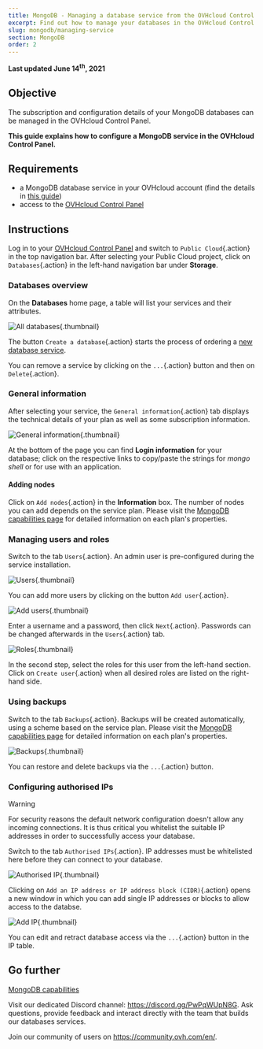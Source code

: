 ```yaml
---
title: MongoDB - Managing a database service from the OVHcloud Control Panel
excerpt: Find out how to manage your databases in the OVHcloud Control Panel
slug: mongodb/managing-service
section: MongoDB
order: 2
---
```


**Last updated June 14<sup>th</sup>, 2021**

## Objective

The subscription and configuration details of your MongoDB databases can be managed in the OVHcloud Control Panel.

**This guide explains how to configure a MongoDB service in the OVHcloud Control Panel.**

## Requirements

- a MongoDB database service in your OVHcloud account (find the details in [this guide](https://docs.ovh.com/ie/en/publiccloud/databases/getting-started/))
- access to the [OVHcloud Control Panel](https://www.ovh.com/auth/?action=gotomanager&from=https://www.ovh.ie/&ovhSubsidiary=ie)

## Instructions

Log in to your [OVHcloud Control Panel](https://www.ovh.com/auth/?action=gotomanager&from=https://www.ovh.ie/&ovhSubsidiary=ie) and switch to `Public Cloud`{.action} in the top navigation bar. After selecting your Public Cloud project, click on `Databases`{.action} in the left-hand navigation bar under **Storage**.

### Databases overview

On the **Databases** home page, a table will list your services and their attributes.

![All databases](images/configure_mongo01.png){.thumbnail}

The button `Create a database`{.action} starts the process of ordering a [new database service](https://docs.ovh.com/ie/en/publiccloud/databases/getting-started/).

You can remove a service by clicking on the `...`{.action} button and then on `Delete`{.action}.

### General information

After selecting your service, the `General information`{.action} tab displays the technical details of your plan as well as some subscription information.

![General information](images/configure_mongo02.png){.thumbnail}

At the bottom of the page you can find **Login information** for your database; click on the respective links to copy/paste the strings for *mongo shell* or for use with an application.

#### **Adding nodes**

Click on `Add nodes`{.action} in the **Information** box. The number of nodes you can add depends on the service plan. Please visit the [MongoDB capabilities page](https://docs.ovh.com/ie/en/publiccloud/databases/mongodb/capabilities/) for detailed information on each plan's properties.

### Managing users and roles

Switch to the tab `Users`{.action}. An admin user is pre-configured during the service installation.

![Users](images/configure_mongo03.png){.thumbnail}

You can add more users by clicking on the button `Add user`{.action}.

![Add users](images/configure_mongo04.png){.thumbnail}

Enter a username and a password, then click `Next`{.action}. Passwords can be changed afterwards in the `Users`{.action} tab.

![Roles](images/configure_mongo05.png){.thumbnail}

In the second step, select the roles for this user from the left-hand section. Click on `Create user`{.action} when all desired roles are listed on the right-hand side.

### Using backups

Switch to the tab `Backups`{.action}. Backups will be created automatically, using a scheme based on the service plan. Please visit the [MongoDB capabilities page](https://docs.ovh.com/ie/en/publiccloud/databases/mongodb/capabilities/) for detailed information on each plan's properties.

![Backups](images/configure_mongo06.png){.thumbnail}

You can restore and delete backups via the `...`{.action} button.

### Configuring authorised IPs

> [!warning]
> For security reasons the default network configuration doesn't allow any incoming connections. It is thus critical you whitelist the suitable IP addresses in order to successfully access your database.

Switch to the tab `Authorised IPs`{.action}. IP addresses must be whitelisted here before they can connect to your database.

![Authorised IP](images/configure_mongo07.png){.thumbnail}

Clicking on `Add an IP address or IP address block (CIDR)`{.action} opens a new window in which you can add single IP addresses or blocks to allow access to the databse.

![Add IP](images/configure_mongo08.png){.thumbnail}

You can edit and retract database access via the `...`{.action} button in the IP table.


## Go further

[MongoDB capabilities](https://docs.ovh.com/ie/en/publiccloud/databases/mongodb/capabilities/)

Visit our dedicated Discord channel: <https://discord.gg/PwPqWUpN8G>. Ask questions, provide feedback and interact directly with the team that builds our databases services.

Join our community of users on <https://community.ovh.com/en/>.
